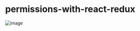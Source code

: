 # permissions-with-react-redux
![image](https://user-images.githubusercontent.com/70583153/180700251-aa4250a6-e0b7-409e-9480-587ec9c93625.png)
